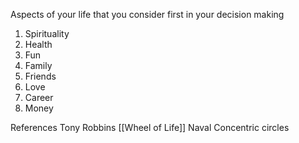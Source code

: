 Aspects of your life that you consider first in your decision making

1. Spirituality
2. Health
3. Fun
4. Family
5. Friends
6. Love
7. Career
8.  Money


References
Tony Robbins
[[Wheel of Life]]
Naval
Concentric circles